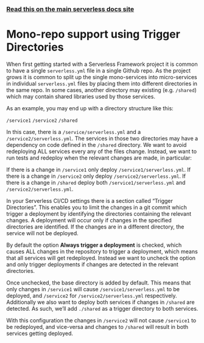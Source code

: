 <!--
title: Serverless Dashboard - CI/CD Mono Repos
menuText: Mono Repos
menuOrder: 7
layout: Doc
-->

<!-- DOCS-SITE-LINK:START automatically generated  -->

### [Read this on the main serverless docs site](https://www.serverless.com/framework/docs/dashboard/cicd/faq/)

<!-- DOCS-SITE-LINK:END -->

# Mono-repo support using Trigger Directories

When first getting started with a Serverless Framework project it is common to have a single `serverless.yml` file in a single Github repo. As the project grows it is common to split up the single mono-services into micro-services in individual `serverless.yml` files by placing them into different directories in the same repo. In some cases, another directory may existing (e.g. `/shared`) which may contain shared libraries used by those services.

As an example, you may end up with a directory structure like this:

`/service1`
`/service2`
`/shared`

In this case, there is a `/service/serverless.yml` and a `/service2/serverless.yml`. The services in those two directories may have a dependency on code defined in the `/shared` directory. We want to avoid redeploying ALL services every any of the files change. Instead, we want to run tests and redeploy when the relevant changes are made, in particular: 

If there is a change in `/service1` only deploy `/service1/serverless.yml`.
If there is a change in `/service2` only deploy `/service2/serverless.yml`.
If there is a change in `/shared` deploy both `/service1/serverless.yml` and `/service2/serverless.yml`.


In your Serverless CI/CD settings there is a section called “Trigger Directories”. This enables you to limit the changes in a git commit which trigger a deployment by identifying the directories containing the relevant changes. A deployment will occur only if changes in the specified directories are identified. If the changes are in a different directory, the service will not be deployed.

By default the option **Always trigger a deployment** is checked, which causes ALL changes in the repository to trigger a deployment, which means that all services will get redeployed. Instead we want to uncheck the option and only trigger deployments if changes are detected in the relevant directories.

Once unchecked, the base directory is added by default. This means that only changes in `/service1` will cause `/service1/serverless.yml` to be deployed, and `/service2` for `/service2/serverless.yml` respectively. Additionally we also want to deploy both services if changes in `/shared` are detected. As such, we’ll add `./shared` as a trigger directory to both services.

With this configuration the changes in `/service2` will not cause `/service1` to be redeployed, and vice-versa and changes to `/shared` will result in both services getting deployed.

